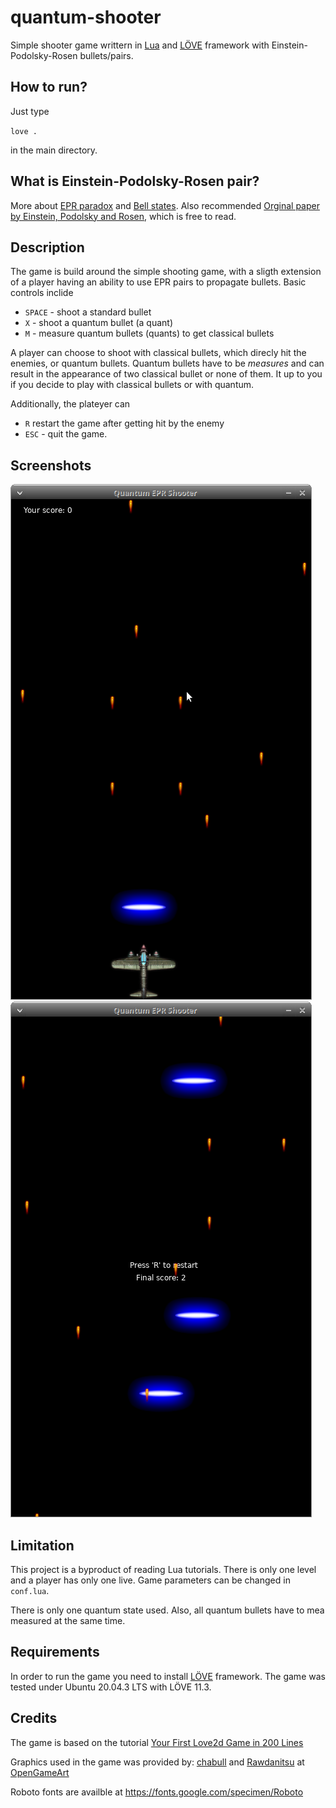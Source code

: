 # quantum-shooter

Simple shooter game writtern in [Lua](https://www.lua.org/) and
[LÖVE](love2d.org/)  framework with Einstein-Podolsky-Rosen bullets/pairs.

## How to run?

Just type

`love .`

in the main directory. 

## What is Einstein-Podolsky-Rosen pair?

More about [EPR paradox](https://en.wikipedia.org/wiki/EPR_paradox) and [Bell
states](https://en.wikipedia.org/wiki/Bell_state). Also recommended [Orginal
paper by Einstein, Podolsky and Rosen](https://doi.org/10.1103/PhysRev.47.777),
which is free to read.


## Description

The game is build around the simple shooting game, with a sligth extension of a
player having an ability to use EPR pairs to propagate bullets. Basic controls
inclide

* `SPACE` - shoot a standard bullet
* `X` - shoot a quantum bullet (a quant)
* `M` - measure quantum bullets (quants) to get classical bullets

A player can choose to shoot with classical bullets, which direcly hit the
enemies, or quantum bullets. Quantum bullets have to be *measures* and can
result in the appearance of two classical bullet or none of them. It up to you
if you decide to play with classical bullets or with quantum. 

Additionally, the plateyer can
* `R` restart the game after getting hit by the enemy
* `ESC` - quit the game.

## Screenshots

![Screenshot 1](/img/screen1.png)
![Screenshot 2](/img/screen2.png)

## Limitation

This project is a byproduct of reading Lua tutorials. There is only one level
and a player has only one live. Game parameters can be changed in `conf.lua`.

There is only one quantum state used. Also, all quantum bullets have to mea
measured at the same time.

## Requirements

In order to run the game you need to install [LÖVE](love2d.org/) framework. The
game was tested under Ubuntu 20.04.3 LTS with LÖVE 11.3.

## Credits

The game is based on the tutorial [Your First Love2d Game in 200 Lines](http://osmstudios.com/tutorials/your-first-love2d-game-in-200-lines-part-1-of-3)

Graphics used in the game was provided by: [chabull](https://opengameart.org/content/aircrafts) and [Rawdanitsu](https://opengameart.org/content/lasers-and-beams) at [OpenGameArt](https://opengameart.org)

Roboto fonts are availble at https://fonts.google.com/specimen/Roboto

